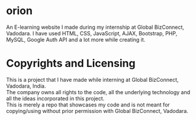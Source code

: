 # orion
An E-learning website I made during my internship at Global BizConnect, Vadodara.
I have used HTML, CSS, JavaScript, AJAX, Bootstrap, PHP, MySQL, Google Auth API and a lot more while creating it.

# Copyrights and Licensing
This is a project that I have made while interning at Global BizConnect, Vadodara, India.\
The company owns all rights to the code, all the underlying technology and all the ideas incorporated in this project.\
This is merely a repo that showcases my code and is not meant for copying/using without prior permission with Global BizConnect, Vadodara.
